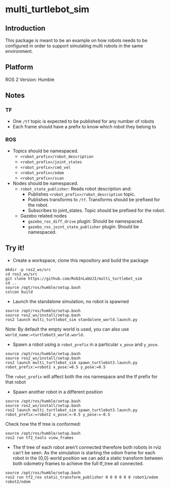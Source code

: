 # multi_turtlebot_sim

## Introduction

This package is meant to be an example on how robots needs to be configured in order to support simulating multi robots in the same environment.

## Platform
ROS 2 Version: Humble

## Notes

### TF
 - One `/tf` topic is expected to be published for any number of robots
 - Each frame should have a prefix to know which robot they belong to

### ROS
 - Topics should be namespaced.
   - `<robot_prefix>/robot_description`
   - `<robot_prefix>/joint_states`
   - `<robot_prefix>/cmd_vel`
   - `<robot_prefix>/odom`
   - `<robot_prefix>/scan`
 - Nodes should be namespaced.
   - `robot_state_publisher`: Reads robot description and:
      - Publishes `<robot_prefix>/robot_description` topic.
      - Publishes transforms to `/tf`. Transforms should be prefixed for the robot.
      - Subscribes to joint_states. Topic should be prefixed for the robot.
   - Gazebo related nodes
      - `gazebo_ros_diff_drive` plugin: Should be namespaced.
      - `gazebo_ros_joint_state_publisher` plugin: Should be namespaced.


## Try it!

- Create a workspace, clone this repository and build the package
```
mkdir -p ros2_ws/src
cd ros2_ws/src
git clone https://github.com/RobInLabUJI/multi_turtlebot_sim
cd ..
source /opt/ros/humble/setup.bash
colcon build
```

- Launch the standalone simulation, no robot is spawned
```
source /opt/ros/humble/setup.bash
source ros2_ws/install/setup.bash
ros2 launch multi_turtlebot_sim standalone_world.launch.py
```

Note: By default the empty world is used, you can also use `world_name:=turtlebot3_world.world`.

- Spawn a robot using a `robot_prefix` in a particular `x_pose` and `y_pose`.
```
source /opt/ros/humble/setup.bash
source ros2_ws/install/setup.bash
ros2 launch multi_turtlebot_sim spawn_turtlebot3.launch.py robot_prefix:=robot1 x_pose:=0.5 y_pose:=0.5
```
The `robot_prefix` will affect both the ros namespace and the tf prefix for that robot

- Spawn another robot in a different position

```
source /opt/ros/humble/setup.bash
source ros2_ws/install/setup.bash
ros2 launch multi_turtlebot_sim spawn_turtlebot3.launch.py robot_prefix:=robot2 x_pose:=-0.5 y_pose:=-0.5
```

Check how the tf tree is conformed:
```
source /opt/ros/humble/setup.bash
ros2 run tf2_tools view_frames
```

- The tf tree of each robot aren't connected therefore both robots in rviz can't be seen. As the simulation is starting the odom frame for each robot in the {0,0} world position we can add a static transform between both odometry frames to achieve the full tf_tree all connected.

```
source /opt/ros/humble/setup.bash
ros2 run tf2_ros static_transform_publisher 0 0 0 0 0 0 robot1/odom robot2/odom
```
